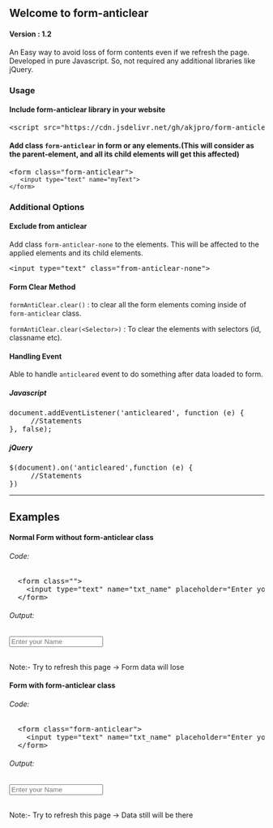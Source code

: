 ## Welcome to form-anticlear

<h4>Version : 1.2</h4>

An Easy way to avoid loss of form contents even if we refresh the page.
Developed in pure Javascript. So, not required any additional libraries like jQuery.

<h3>Usage</h3>

<h4>Include form-anticlear library in your website</h4>
<pre>&lt;script src="https://cdn.jsdelivr.net/gh/akjpro/form-anticlear/base.js">&lt;/script></pre>

<h4>Add class <code>form-anticlear</code> in form or any elements.(This will consider as the parent-element, and all its child elements will get this affected)</h4>
<pre>&lt;form class="form-anticlear"></code><br><code>&nbsp;&nbsp;&nbsp;&lt;input type="text" name="myText"></code><br><code>&lt;/form></code></pre>

<h3>Additional Options</h3>

<h4>Exclude from anticlear</h4>
<p>Add class <code>form-anticlear-none</code> to the elements. This will be affected to the applied elements and its child elements.</p>
<pre>&lt;input type="text" class="from-anticlear-none"></pre>

<h4>Form Clear Method</h4>
<p><code>formAntiClear.clear()</code> :  to clear all the form elements coming inside of <code>form-anticlear</code> class.</p>
<p><code>formAntiClear.clear(&lt;Selector>)</code> :  To clear the elements with selectors (id, classname etc).</p>

<h4>Handling Event</h4>
<p>Able to handle <code>anticleared</code> event to do something after data loaded to form.</p>
<h5>Javascript</h5>
<pre>document.addEventListener('anticleared', function (e) {
     //Statements
}, false);</pre>
<h5>jQuery</h5>
<pre>$(document).on('anticleared',function (e) {
     //Statements
})</pre>

<hr>
<h2>Examples</h2>
<h4> Normal Form without form-anticlear class</h4>
<h6>Code:</h6>
<pre>
  &lt;form class="">
    &lt;input type="text" name="txt_name" placeholder="Enter your Name">
  &lt;/form>
</pre>
<h6>Output:</h6>
 <form class="">
    <input type="text" name="txt_name" placeholder="Enter your Name">
 </form>
 <br>Note:- Try to refresh this page -> Form data will lose
 
 <h4> Form with form-anticlear class</h4>
<h6>Code:</h6>
<pre>
  &lt;form class="form-anticlear">
    &lt;input type="text" name="txt_name" placeholder="Enter your Name">
  &lt;/form>
</pre>
<h6>Output:</h6>
 <form class="form-anticlear">
    <input type="text" name="txt_name" placeholder="Enter your Name">
 </form>
 <br>Note:- Try to refresh this page -> Data still will be there
<script src="https://cdn.jsdelivr.net/gh/akjpro/form-anticlear/base.js"></script>
